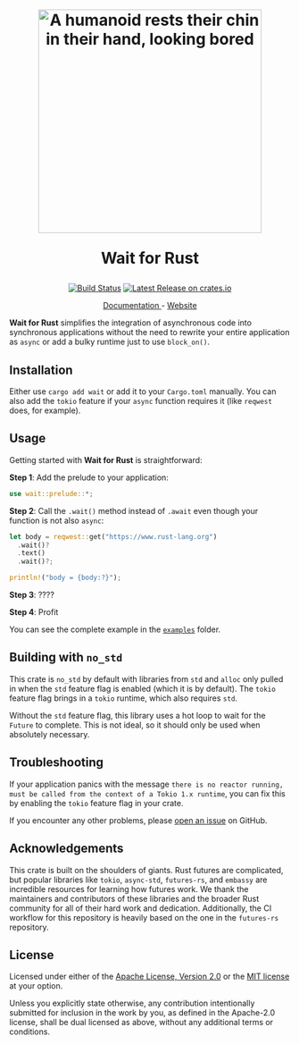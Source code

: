 <h1 align="center">
  <a href="https://github.com/FlippingBinaryLLC/wait-rs"><img
    alt="A humanoid rests their chin in their hand, looking bored"
    src="https://flippingbinary.com/wait-rs/logo-square.png" width="400"></a>

Wait for Rust

</h1>

<p align="center">
<a
  href="https://github.com/FlippingBinaryLLC/wait-rs/actions?query=branch%3Amain"><img
    alt="Build Status"
    src="https://img.shields.io/github/actions/workflow/status/FlippingBinaryLLC/wait-rs/ci.yml?branch=main"></a>
<a
  href="https://crates.io/crates/wait"><img alt="Latest Release on crates.io"
  src="https://img.shields.io/crates/v/wait.svg"></a>
</p>

<p align="center">
<a href="https://docs.rs/wait">
  Documentation
</a>
  -
<a href="https://github.com/FlippingBinaryLLC/wait-rs">
  Website
</a>
</p>

**Wait for Rust** simplifies the integration of asynchronous code into
synchronous applications without the need to rewrite your entire application
as `async` or add a bulky runtime just to use `block_on()`.

## Installation

Either use `cargo add wait` or add it to your `Cargo.toml` manually. You can
also add the `tokio` feature if your `async` function requires it (like
`reqwest` does, for example).

## Usage

Getting started with **Wait for Rust** is straightforward:

**Step 1**: Add the prelude to your application:

```rust
use wait::prelude::*;
```

**Step 2**: Call the `.wait()` method instead of `.await` even though your
function is not also `async`:

```rust
let body = reqwest::get("https://www.rust-lang.org")
  .wait()?
  .text()
  .wait()?;

println!("body = {body:?}");
```

**Step 3**: ????

**Step 4**: Profit

You can see the complete example in the [`examples`] folder.

## Building with `no_std`

This crate is `no_std` by default with libraries from `std` and `alloc` only
pulled in when the `std` feature flag is enabled (which it is by default).
The `tokio` feature flag brings in a `tokio` runtime, which also requires
`std`.

Without the `std` feature flag, this library uses a hot loop to wait for the
`Future` to complete. This is not ideal, so it should only be used when
absolutely necessary.

## Troubleshooting

If your application panics with the message `there is no reactor running,
must be called from the context of a Tokio 1.x runtime`, you can fix this by
enabling the `tokio` feature flag in your crate.

If you encounter any other problems, please [open an issue] on GitHub.

## Acknowledgements

This crate is built on the shoulders of giants. Rust futures are complicated,
but popular libraries like `tokio`, `async-std`, `futures-rs`, and `embassy`
are incredible resources for learning how futures work. We thank the
maintainers and contributors of these libraries and the broader Rust
community for all of their hard work and dedication. Additionally, the CI
workflow for this repository is heavily based on the one in the `futures-rs`
repository.

## License

Licensed under either of the [Apache License, Version 2.0][APACHE-2.0] or the
[MIT license][MIT] at your option.

Unless you explicitly state otherwise, any contribution intentionally
submitted for inclusion in the work by you, as defined in the Apache-2.0
license, shall be dual licensed as above, without any additional terms or
conditions.

[`examples`]: https://github.com/FlippingBinaryLLC/wait-rs/tree/main/examples
[open an issue]: https://github.com/FlippingBinaryLLC/wait-rs/issues
[APACHE-2.0]: https://www.apache.org/licenses/LICENSE-2.0
[MIT]: https://opensource.org/licenses/MIT
